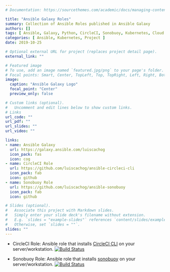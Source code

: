 ```yaml
---
# Documentation: https://sourcethemes.com/academic/docs/managing-content/

title: "Ansible Galaxy Roles"
summary: Collection of Ansible Roles published in Ansible Galaxy
authors: []
tags: [ Ansible, Galaxy, Python, CircleCI, Sonobuoy, Kubernetes, Cloud Native, Open-Source]
categories: [ Ansible, Kubernetes, Project ]
date: 2019-10-25

# Optional external URL for project (replaces project detail page).
external_link: ""

# Featured image
# To use, add an image named `featured.jpg/png` to your page's folder.
# Focal points: Smart, Center, TopLeft, Top, TopRight, Left, Right, BottomLeft, Bottom, BottomRight.
image:
  caption: "Ansible Galaxy Logo"
  focal_point: "Center"
  preview_only: false

# Custom links (optional).
#   Uncomment and edit lines below to show custom links.
# Links
url_code: ""
url_pdf: ""
url_slides: ""
url_video: ""

links:
- name: Ansible Galaxy
  url: https://galaxy.ansible.com/luiscachog
  icon_pack: fas
  icon: cog
- name: CircleCI Role
  url: https://github.com/luiscachog/ansible-circleci-cli
  icon_pack: fab
  icon: github
- name: Sonobuoy Role
  url: https://github.com/luiscachog/ansible-sonobuoy
  icon_pack: fab
  icon: github

# Slides (optional).
#   Associate this project with Markdown slides.
#   Simply enter your slide deck's filename without extension.
#   E.g. `slides = "example-slides"` references `content/slides/example-slides.md`.
#   Otherwise, set `slides = ""`.
slides: ""
---
```


- CircleCI Role: Ansible role that installs [CircleCI CLI](https://circleci-public.github.io/circleci-cli/) on your server/workstation. [![Build Status](https://travis-ci.com/luiscachog/ansible-circleci-cli.svg?branch=master)](https://travis-ci.com/luiscachog/ansible-circleci-cli)

- Sonobuoy Role: Ansible role that installs [sonobuoy](https://sonobuoy.io/) on your server/workstation. [![Build Status](https://travis-ci.com/luiscachog/ansible-sonobuoy.svg?branch=master)](https://travis-ci.com/luiscachog/ansible-sonobuoy)
